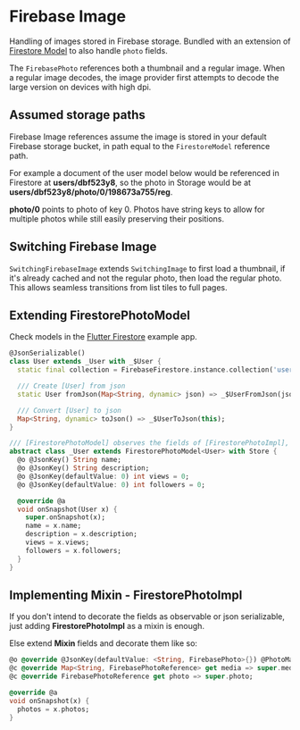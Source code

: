 # Firebase Image

Handling of images stored in Firebase storage. Bundled with an extension of [Firestore Model](https://github.com/volskaya/firestore_model) to also handle `photo` fields.

The `FirebasePhoto` references both a thumbnail and a regular image. When a regular image decodes, the image provider
first attempts to decode the large version on devices with high dpi.

## Assumed storage paths

Firebase Image references assume the image is stored in your default Firebase storage bucket, in path equal to the `FirestoreModel` reference path.

For example a document of the user model below would be referenced in Firestore at **users/dbf523y8**, so the photo in Storage would be at **users/dbf523y8/photo/0/198673a755/reg**.

**photo/0** points to photo of key 0. Photos have string keys to allow for multiple photos while still easily preserving their positions.

## Switching Firebase Image

`SwitchingFirebaseImage` extends `SwitchingImage` to first load a thumbnail, if it's already cached and not the regular photo, then load the regular photo. This allows seamless transitions from list tiles to full pages.

## Extending FirestorePhotoModel

Check models in the [Flutter Firestore](https://github.com/volskaya/flutter_firestore) example app.

```dart
@JsonSerializable()
class User extends _User with _$User {
  static final collection = FirebaseFirestore.instance.collection('users');

  /// Create [User] from json
  static User fromJson(Map<String, dynamic> json) => _$UserFromJson(json);

  /// Convert [User] to json
  Map<String, dynamic> toJson() => _$UserToJson(this);
}

/// [FirestorePhotoModel] observes the fields of [FirestorePhotoImpl], see next example.
abstract class _User extends FirestorePhotoModel<User> with Store {
  @o @JsonKey() String name;
  @o @JsonKey() String description;
  @o @JsonKey(defaultValue: 0) int views = 0;
  @o @JsonKey(defaultValue: 0) int followers = 0;

  @override @a
  void onSnapshot(User x) {
    super.onSnapshot(x);
    name = x.name;
    description = x.description;
    views = x.views;
    followers = x.followers;
  }
}
```

## Implementing Mixin - FirestorePhotoImpl

If you don't intend to decorate the fields as observable or json serializable,
just adding **FirestorePhotoImpl** as a mixin is enough.

Else extend **Mixin** fields and decorate them like so:

```dart
@o @override @JsonKey(defaultValue: <String, FirebasePhoto>{}) @PhotoMapC() Map<String, FirebasePhoto> photos = const <String, FirebasePhoto>{};
@c @override Map<String, FirebasePhotoReference> get media => super.media;
@c @override FirebasePhotoReference get photo => super.photo;

@override @a
void onSnapshot(x) {
  photos = x.photos;
}
```
